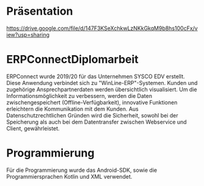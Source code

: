 # Präsentation
https://drive.google.com/file/d/147F3KSeXchkwLzNKkGkqM9b8hs100cFx/view?usp=sharing

# ERPConnectDiplomarbeit
ERPConnect wurde 2019/20 für das Unternehmen SYSCO EDV erstellt.
Diese Anwendung verbindet sich zu "WinLine-ERP"-Systemen.
Kunden und zugehörige Ansprechpartnerdaten werden übersichtlich visualisiert.
Um die Informationsmöglichkeit zu verbessern, werden die Daten zwischengespeichert (Offline-Verfügbarkeit), innovative Funktionen erleichtern
die Kommunikation mit dem Kunden.
Aus Datenschutzrechtlichen Gründen wird die Sicherheit, sowohl bei der Speicherung als auch bei dem Datentransfer zwischen Webservice und Client, gewährleistet.

# Programmierung
Für die Programmierung wurde das Android-SDK, sowie die Programmiersprachen Kotlin und XML verwendet.
